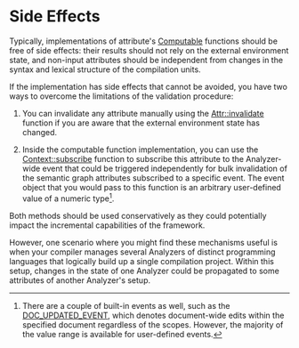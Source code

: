 <!------------------------------------------------------------------------------
  This file is part of "Lady Deirdre", a compiler front-end foundation
  technology.

  This work is proprietary software with source-available code.

  To copy, use, distribute, or contribute to this work, you must agree to
  the terms of the General License Agreement:

  https://github.com/Eliah-Lakhin/lady-deirdre/blob/master/EULA.md

  The agreement grants a Basic Commercial License, allowing you to use
  this work in non-commercial and limited commercial products with a total
  gross revenue cap. To remove this commercial limit for one of your
  products, you must acquire a Full Commercial License.

  If you contribute to the source code, documentation, or related materials,
  you must grant me an exclusive license to these contributions.
  Contributions are governed by the "Contributions" section of the General
  License Agreement.

  Copying the work in parts is strictly forbidden, except as permitted
  under the General License Agreement.

  If you do not or cannot agree to the terms of this Agreement,
  do not use this work.

  This work is provided "as is", without any warranties, express or implied,
  except where such disclaimers are legally invalid.

  Copyright (c) 2024 Ilya Lakhin (Илья Александрович Лахин).
  All rights reserved.
------------------------------------------------------------------------------->

# Side Effects

Typically, implementations of
attribute's [Computable](https://docs.rs/lady-deirdre/2.2.0/lady_deirdre/analysis/trait.Computable.html)
functions should be free of side effects: their results should not rely on the
external environment state, and non-input attributes should be independent from
changes in the syntax and lexical structure of the compilation units.

If the implementation has side effects that cannot be avoided, you have two ways
to overcome the limitations of the validation procedure:

1. You can invalidate any attribute manually using
   the [Attr::invalidate](https://docs.rs/lady-deirdre/2.2.0/lady_deirdre/analysis/struct.Attr.html#method.invalidate)
   function if you are aware that the external environment state has changed.

2. Inside the computable function implementation, you can use
   the [Context::subscribe](https://docs.rs/lady-deirdre/2.2.0/lady_deirdre/analysis/struct.AttrContext.html#method.subscribe)
   function to subscribe this attribute to the Analyzer-wide event that could be
   triggered independently for bulk invalidation of the semantic graph
   attributes subscribed to a specific event. The event object that you would
   pass to this function is an arbitrary user-defined value of a numeric
   type[^builtinevenets].

Both methods should be used conservatively as they could potentially impact the
incremental capabilities of the framework.

However, one scenario where you might find these mechanisms useful is when your
compiler manages several Analyzers of distinct programming languages that
logically build up a single compilation project. Within this setup, changes in
the state of one Analyzer could be propagated to some attributes of another
Analyzer's setup.

[^builtinevenets]: There are a couple of built-in events as well, such as
the [DOC_UPDATED_EVENT](https://docs.rs/lady-deirdre/2.2.0/lady_deirdre/analysis/constant.DOC_UPDATED_EVENT.html),
which denotes document-wide edits within the specified document regardless of
the scopes. However, the majority of the value range is available for
user-defined events.
